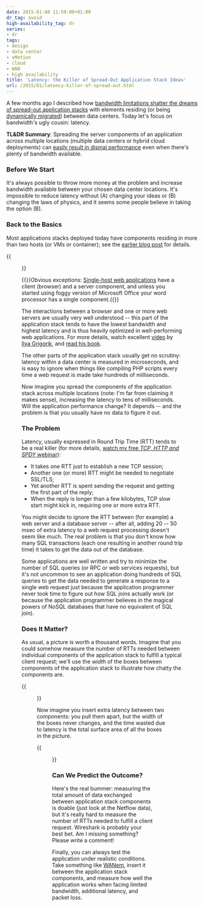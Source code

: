```yaml
---
date: 2015-01-08 11:59:00+01:00
dr_tag: avoid
high-availability_tag: dr
series:
- dr
tags:
- design
- data center
- vMotion
- cloud
- WAN
- high availability
title: 'Latency: the Killer of Spread-Out Application Stack Ideas'
url: /2015/01/latency-killer-of-spread-out.html
---
```

A few months ago I described how [bandwidth limitations shatter the dreams of spread-out application stacks](https://blog.ipspace.net/2014/10/workload-mobility-and-reality-bandwidth.html) with elements residing (or being [dynamically migrated](http://blog.ipspace.net/2011/09/long-distance-vmotion-for-disaster.html)) between data centers. Today let's focus on bandwidth's ugly cousin: latency.

**TL&DR Summary**: Spreading the server components of an application across multiple locations (multiple data centers or hybrid cloud deployments) can [easily result in dismal performance](https://blog.ipspace.net/2014/08/the-impact-of-data-gravity-campfire.html) even when there's plenty of bandwidth available.
<!--more-->
### Before We Start

It's always possible to throw more money at the problem and increase bandwidth available between your chosen data center locations. It's impossible to reduce latency without (A) changing your ideas or (B) changing the laws of physics, and it seems some people believe in taking the option (B).

### Back to the Basics

Most applications stacks deployed today have components residing in more than two hosts (or VMs or container); see the [earlier blog post](https://blog.ipspace.net/2014/10/workload-mobility-and-reality-bandwidth.html) for details.

{{<figure src="/2015/01/s500-10+-+Generic+Stack.jpg">}}

{{<note>}}Obvious exceptions: [Single-host web applications](https://blog.ipspace.net/2012/08/pvlan-vxlan-and-cloud-application.html) have a client (browser) and a server component, and unless you started using foggy version of Microsoft Office your word processor has a single component.{{</note>}}

The interactions between a browser and one or more web servers are usually very well understood -- this part of the application stack tends to have the lowest bandwidth and highest latency and is thus heavily optimized in well-performing web applications. For more details, watch excellent [video](https://www.youtube.com/watch?v=I4vX-twze9I) by [Ilya Grigorik](https://www.youtube.com/user/igrigorik), and [read his book](http://chimera.labs.oreilly.com/books/1230000000545).

The other parts of the application stack usually get no scrutiny: latency within a data center is measured in microseconds, and is easy to ignore when things like compiling PHP scripts every time a web request is made take hundreds of milliseconds.

Now imagine you spread the components of the application stack across multiple locations (note: I'm far from claiming it makes sense), increasing the latency to tens of milliseconds. Will the application performance change? It depends -- and the problem is that you usually have no data to figure it out.

### The Problem

Latency, usually expressed in Round Trip Time (RTT) tends to be a real killer (for more details, [watch my free *TCP, HTTP and SPDY* webinar](http://content.ipspace.net/bin/list?id=SPDY#Videos)):

-   It takes one RTT just to establish a new TCP session;
-   Another one (or more) RTT might be needed to negotiate SSL/TLS;
-   Yet another RTT is spent sending the request and getting the first part of the reply;
-   When the reply is longer than a few kilobytes, TCP slow start might kick in, requiring one or more extra RTT.

You might decide to ignore the RTT between (for example) a web server and a database server -- after all, adding 20 -- 50 msec of extra latency to a web request processing doesn't seem like much. The real problem is that you don't know how many SQL transactions (each one resulting in another round trip time) it takes to get the data out of the database.

Some applications are well written and try to minimize the number of SQL queries (or RPC or web services requests), but it's not uncommon to see an application doing hundreds of SQL queries to get the data needed to generate a response to a single web request just because the application programmer never took time to figure out how SQL joins actually work (or because the application programmer believes in the magical powers of NoSQL databases that have no equivalent of SQL join).

### Does It Matter?

As usual, a picture is worth a thousand words. Imagine that you could somehow measure the number of RTTs needed between individual components of the application stack to fulfill a typical client request; we'll use the *width* of the boxes between components of the application stack to illustrate how chatty the components are.

{{<figure src="/2015/01/s550-AppStack_RTT.jpg" caption="Requests in a typical application stack">}}

Now imagine you insert extra latency between two components: you pull them apart, but the width of the boxes never changes, and the time wasted due to latency is the total surface area of all the boxes in the picture.

{{<figure src="/2015/01/s550-AppStack_Increased_RTT.jpg" caption="The impact of increased RTT">}}

### Can We Predict the Outcome?

Here's the real bummer: measuring the total amount of data exchanged between application stack components is doable (just look at the Netflow data), but it's really hard to measure the number of RTTs needed to fulfill a client request. Wireshark is probably your best bet. Am I missing something? Please write a comment!

Finally, you can always test the application under realistic conditions. Take something like [WANem](http://wanem.sourceforge.net/), insert it between the application stack components, and measure how well the application works when facing limited bandwidth, additional latency, and packet loss.
